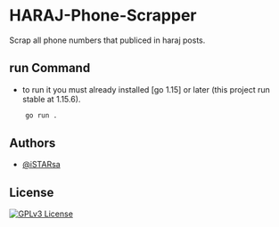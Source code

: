 # HARAJ-Phone-Scrapper
Scrap all phone numbers that publiced in haraj posts.


## run Command

- to run it you must already installed [go 1.15] or later (this project run stable at 1.15.6).

```bash
    go run .
```

## Authors

- [@iSTARsa](https://github.com/iSTARsa)

## License

[![GPLv3 License](https://img.shields.io/badge/License-GPL%20v3-yellow.svg)](https://opensource.org/licenses/)
